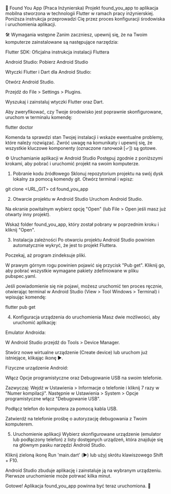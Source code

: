 🚀 Found You App (Praca Inżynierska)
Projekt found_you_app to aplikacja mobilna stworzona w technologii Flutter w ramach pracy inżynierskiej. Poniższa instrukcja przeprowadzi Cię przez proces konfiguracji środowiska i uruchomienia aplikacji.

🛠️ Wymagania wstępne
Zanim zaczniesz, upewnij się, że na Twoim komputerze zainstalowane są następujące narzędzia:

Flutter SDK: Oficjalna instrukcja instalacji Fluttera

Android Studio: Pobierz Android Studio

Wtyczki Flutter i Dart dla Android Studio:

Otwórz Android Studio.

Przejdź do File > Settings > Plugins.

Wyszukaj i zainstaluj wtyczki Flutter oraz Dart.

Aby zweryfikować, czy Twoje środowisko jest poprawnie skonfigurowane, uruchom w terminalu komendę:

flutter doctor

Komenda ta sprawdzi stan Twojej instalacji i wskaże ewentualne problemy, które należy rozwiązać. Zwróć uwagę na komunikaty i upewnij się, że wszystkie kluczowe komponenty (oznaczone галочкой [✓]) są gotowe.

⚙️ Uruchamianie aplikacji w Android Studio
Postępuj zgodnie z poniższymi krokami, aby pobrać i uruchomić projekt na swoim komputerze.

1. Pobranie kodu źródłowego
Sklonuj repozytorium projektu na swój dysk lokalny za pomocą komendy git. Otwórz terminal i wpisz:

git clone <URL_GIT>
cd found_you_app


2. Otwarcie projektu w Android Studio
Uruchom Android Studio.

Na ekranie powitalnym wybierz opcję "Open" (lub File > Open jeśli masz już otwarty inny projekt).

Wskaż folder found_you_app, który został pobrany w poprzednim kroku i kliknij "Open".

3. Instalacja zależności
Po otwarciu projektu Android Studio powinien automatycznie wykryć, że jest to projekt Fluttera.

Poczekaj, aż program zindeksuje pliki.

W prawym górnym rogu powinien pojawić się przycisk "Pub get". Kliknij go, aby pobrać wszystkie wymagane pakiety zdefiniowane w pliku pubspec.yaml.

Jeśli powiadomienie się nie pojawi, możesz uruchomić ten proces ręcznie, otwierając terminal w Android Studio (View > Tool Windows > Terminal) i wpisując komendę:

flutter pub get

4. Konfiguracja urządzenia do uruchomienia
Masz dwie możliwości, aby uruchomić aplikację:

Emulator Androida:

W Android Studio przejdź do Tools > Device Manager.

Stwórz nowe wirtualne urządzenie (Create device) lub uruchom już istniejące, klikając ikonę ▶️.

Fizyczne urządzenie Android:

Włącz Opcje programistyczne oraz Debugowanie USB na swoim telefonie.

Zazwyczaj: Wejdź w Ustawienia > Informacje o telefonie i kliknij 7 razy w "Numer kompilacji". Następnie w Ustawienia > System > Opcje programistyczne włącz "Debugowanie USB".

Podłącz telefon do komputera za pomocą kabla USB.

Zatwierdź na telefonie prośbę o autoryzację debugowania z Twoim komputerem.

5. Uruchomienie aplikacji
Wybierz skonfigurowane urządzenie (emulator lub podłączony telefon) z listy dostępnych urządzeń, która znajduje się na głównym pasku narzędzi Android Studio.

Kliknij zieloną ikonę Run 'main.dart' (▶️) lub użyj skrótu klawiszowego Shift + F10.

Android Studio zbuduje aplikację i zainstaluje ją na wybranym urządzeniu. Pierwsze uruchomienie może potrwać kilka minut.

Gotowe! Aplikacja found_you_app powinna być teraz uruchomiona. 🎉
